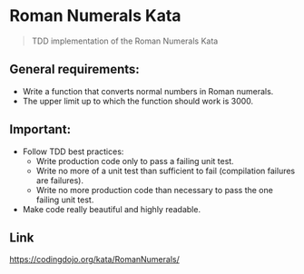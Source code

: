 # Roman Numerals Kata

> TDD implementation of the Roman Numerals Kata

## General requirements:
- Write a function that converts normal numbers in Roman numerals. 
- The upper limit up to which the function should work is 3000.

## Important:
- Follow TDD best practices:
    - Write production code only to pass a failing unit test.
    - Write no more of a unit test than sufficient to fail (compilation failures are failures).
    - Write no more production code than necessary to pass the one failing unit test.
- Make code really beautiful and highly readable.

## Link
https://codingdojo.org/kata/RomanNumerals/